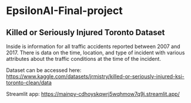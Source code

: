 # EpsilonAI-Final-project
## Killed or Seriously Injured Toronto Dataset
Inside is information for all traffic accidents reported between 2007 and 2017. There is data on the time, location, and type of incident with various attributes about the traffic conditions at the time of the incident.

Dataset can be accessed here: https://www.kaggle.com/datasets/jrmistry/killed-or-seriously-injured-ksi-toronto-clean/data

Streamlit app: https://mainpy-cdhoyskqwrj5wqhmow7q9j.streamlit.app/

